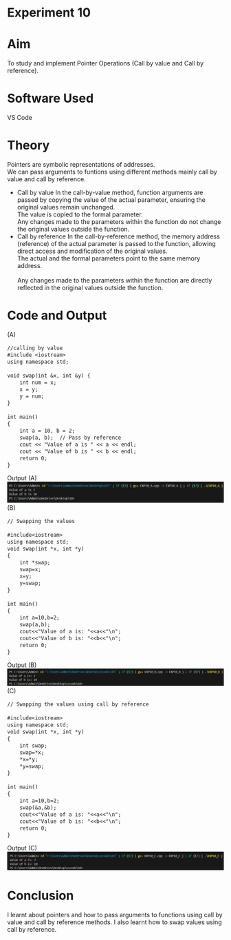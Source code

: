 # Experiment 10
# Aim  
To study and implement Pointer Operations (Call by value and Call by reference). 

#  Software Used 
VS Code 

# Theory 
Pointers are symbolic representations of addresses.  <br> 
We can pass arguments to funtions using different methods mainly call by value and call by reference. <br> 
*  Call by value 
In the call-by-value method, function arguments are passed by copying the value of the actual parameter, ensuring the original values remain unchanged. <br> 
The value is copied to the formal parameter. <br> 
Any changes made to the parameters within the function do not change the original values outside the function. <br> 
*  Call by reference 
In the call-by-reference method, the memory address (reference) of the actual parameter is passed to the function, allowing direct access and modification of the original values. <br> 
The actual and the formal parameters point to the same memory address.  <br>                                                         
Any changes made to the parameters within the function are directly reflected in the original values outside the function. <br> 

# Code and Output

(A) <br> 
```
//calling by value 
#include <iostream>
using namespace std;

void swap(int &x, int &y) {
    int num = x;
    x = y;
    y = num;
}

int main() 
{
    int a = 10, b = 2;
    swap(a, b);  // Pass by reference
    cout << "Value of a is " << a << endl;
    cout << "Value of b is " << b << endl;
    return 0;
}
```
Output (A) <br> 
![EXP10A](https://github.com/sarakanyal03/CDS_Experiment10/blob/main/10A.png) 
(B) <br> 
```
// Swapping the values 

#include<iostream> 
using namespace std; 
void swap(int *x, int *y) 
{
    int *swap;
    swap=x;
    x=y;
    y=swap;
}

int main() 
{
    int a=10,b=2;
    swap(a,b);
    cout<<"Value of a is: "<<a<<"\n";
    cout<<"Value of b is: "<<b<<"\n";
    return 0;
} 
```
Output (B) <br> 
![EXP10B](https://github.com/sarakanyal03/CDS_Experiment10/blob/main/10B.png) 
(C) <br> 
```
// Swapping the values using call by reference  

#include<iostream> 
using namespace std; 
void swap(int *x, int *y) 
{
    int swap;
    swap=*x;
    *x=*y;
    *y=swap;
}

int main() 
{
    int a=10,b=2;
    swap(&a,&b);
    cout<<"Value of a is: "<<a<<"\n";
    cout<<"Value of b is: "<<b<<"\n";
    return 0;
}
```
Output (C) <br> 
![EXP10C](https://github.com/sarakanyal03/CDS_Experiment10/blob/main/10C.png) 


# Conclusion  
I learnt about pointers and how to pass arguments to functions using call by value and call by reference methods. I also learnt how to swap values using call by reference.
